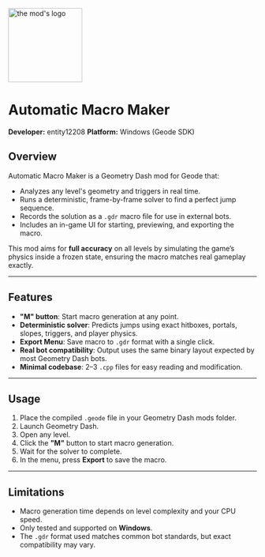 <img src="logo.png" width="150" alt="the mod's logo" />

# Automatic Macro Maker
**Developer:** entity12208
**Platform:** Windows (Geode SDK)

## Overview
Automatic Macro Maker is a Geometry Dash mod for Geode that:
- Analyzes any level's geometry and triggers in real time.
- Runs a deterministic, frame-by-frame solver to find a perfect jump sequence.
- Records the solution as a `.gdr` macro file for use in external bots.
- Includes an in-game UI for starting, previewing, and exporting the macro.

This mod aims for **full accuracy** on all levels by simulating the game’s
physics inside a frozen state, ensuring the macro matches real gameplay exactly.

---

## Features
- **"M" button**: Start macro generation at any point.
- **Deterministic solver**: Predicts jumps using exact hitboxes, portals, slopes, triggers, and player physics.
- **Export Menu**: Save macro to `.gdr` format with a single click.
- **Real bot compatibility**: Output uses the same binary layout expected by most Geometry Dash bots.
- **Minimal codebase**: 2–3 `.cpp` files for easy reading and modification.

---

## Usage
1. Place the compiled `.geode` file in your Geometry Dash mods folder.
2. Launch Geometry Dash.
3. Open any level.
4. Click the **"M"** button to start macro generation.
5. Wait for the solver to complete.
6. In the menu, press **Export** to save the macro.

---

## Limitations
- Macro generation time depends on level complexity and your CPU speed.
- Only tested and supported on **Windows**.
- The `.gdr` format used matches common bot standards, but exact compatibility may vary.
